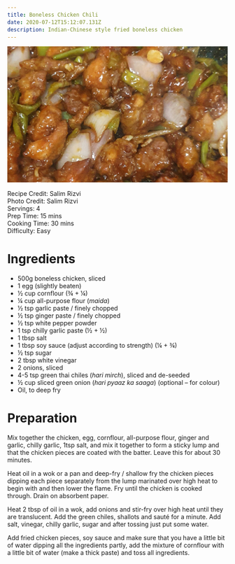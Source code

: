 ```yaml
---
title: Boneless Chicken Chili
date: 2020-07-12T15:12:07.131Z
description: Indian-Chinese style fried boneless chicken
---
```

![](boneless-chicken-chilly.jpg)

Recipe Credit: Salim Rizvi  
Photo Credit: Salim Rizvi  
Servings: 4  
Prep Time: 15 mins  
Cooking Time: 30 mins  
Difficulty: Easy    

# Ingredients
* 500g boneless chicken, sliced
* 1 egg (slightly beaten)
* ½ cup cornflour (¾ + ¼)
* ¼ cup all-purpose flour (_maida_)
* ½ tsp garlic paste / finely chopped 
* ½ tsp ginger paste / finely chopped
* ½ tsp white pepper powder 
* 1 tsp chilly garlic paste (½ + ½)
* 1 tbsp salt
* 1 tbsp soy sauce (adjust according to strength) (¼ + ¾)
* ½ tsp sugar 
* 2 tbsp white vinegar
* 2 onions, sliced
* 4-5 tsp green thai chiles (_hari mirch_), sliced and de-seeded
* ½ cup sliced green onion (_hari pyaaz ka saaga_) (optional – for colour)
* Oil, to deep fry

# Preparation
Mix together the chicken, egg, cornflour, all-purpose flour, ginger and garlic, chilly garlic, 1tsp salt, and mix it together to form a sticky lump and that the chicken pieces are coated with the batter. Leave this for about 30 minutes.

Heat oil in a wok or a pan and deep-fry / shallow fry the chicken pieces dipping each piece separately from the lump marinated over high heat to begin with and then lower the flame. Fry until the chicken is cooked through. Drain on absorbent paper.

Heat 2 tbsp of oil in a wok, add onions and stir-fry over high heat until they are translucent. Add the green chiles, shallots and sauté for a minute. Add salt, vinegar, chilly garlic, sugar and after tossing just put some water.

Add fried chicken pieces, soy sauce and make sure that you have a little bit of water dipping all the ingredients partly, add the mixture of cornflour with a little bit of water (make a thick paste) and toss all ingredients.
